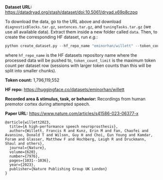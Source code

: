 **Dataset URL:** https://datadryad.org/stash/dataset/doi:10.5061/dryad.x69p8czpq

To download the data, go to the URL above and download `diagnosticBlocks.tar.gz`, `sentences.tar.gz`, and `tuningTasks.tar.gz` (we use all available data). Extract them inside a new folder called `data`. Then, to create the corresponding HF dataset, run *e.g.*:
```python
python create_dataset.py --hf_repo_name "eminorhan/willett" --token_count_limit 10_000_000
```
where `hf_repo_name` is the HF datasets repository name where the processed data will be pushed to, `token_count_limit` is the maximum token count per dataset row (sessions with larger token counts than this will be split into smaller chunks).

**Token count:** 1,796,119,552

**HF repo:** https://huggingface.co/datasets/eminorhan/willett

**Recorded area & stimulus, task, or behavior:** Recordings from human premotor cortex during attempted speech.

**Paper URL:** https://www.nature.com/articles/s41586-023-06377-x

```
@article{willett2023,
  title={A high-performance speech neuroprosthesis},
  author={Willett, Francis R and Kunz, Erin M and Fan, Chaofei and Avansino, Donald T and Wilson, Guy H and Choi, Eun Young and Kamdar, Foram and Glasser, Matthew F and Hochberg, Leigh R and Druckmann, Shaul and others},
  journal={Nature},
  volume={620},
  number={7976},
  pages={1031--1036},
  year={2023},
  publisher={Nature Publishing Group UK London}
}
```


